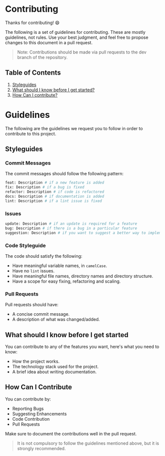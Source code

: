 # Contributing

Thanks for contributing! :smile:

The following is a set of guidelines for contributing. These are mostly guidelines, not rules. Use your best judgment, and feel free to propose changes to this document in a pull request.

> Note: Contributions should be made via pull requests to the dev branch of the repository.

## Table of Contents

1. [Styleguides](#styleguides)
2. [What should I know before I get started?](#what-should-i-know-before-i-get-started)
3. [How Can I contribute?](#how-can-i-contribute)

# Guidelines
The following are the guidelines we request you to follow in order to contribute to this project.

## Styleguides

### Commit Messages

The commit messages should follow the following pattern:
```bash
feat: Description # if a new feature is added
fix: Description # if a bug is fixed
refactor: Description # if code is refactored
docs: Description # if documentation is added
lint: Description # if a lint issue is fixed
```
### Issues

```bash
update: Description # if an update is required for a feature
bug: Description # if there is a bug in a particular feature
suggestion: Description # if you want to suggest a better way to implement a feature
```
### Code Styleguide
The code should satisfy the following:
  - Have meaningful variable names, in `camelCase`.
  - Have no `lint` issues.
  - Have meaningful file names, directory names and directory structure.
  - Have a scope for easy fixing, refactoring and scaling.

### Pull Requests
Pull requests should have:
  - A concise commit message.
  - A description of what was changed/added.

## What should I know before I get started
You can contribute to any of the features you want, here's what you need to know:
  - How the project works.
  - The technology stack used for the project.
  - A brief idea about writing documentation.
  
## How Can I Contribute

You can contribute by:
  - Reporting Bugs
  - Suggesting Enhancements
  - Code Contribution
  - Pull Requests

Make sure to document the contributions well in the pull request.

> It is not compulsory to follow the guidelines mentioned above, but it is strongly recommended.
